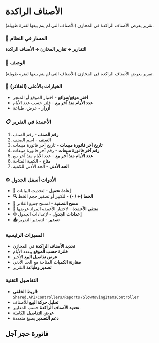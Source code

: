 # الأصناف الراكدة
تقرير يعرض الأصناف الراكدة في المخازن (الأصناف التي لم يتم بيعها لفترة طويلة).

### 🧭 المسار في النظام
**التقارير → تقارير المخازن → الأصناف الراكدة**

### 🔹 الوصف
تقرير يعرض الأصناف الراكدة في المخازن (الأصناف التي لم يتم بيعها لفترة طويلة).

### 🧭 الخيارات بالأعلى (الفلاتر)
- **اختر موقع/مواقع** - اختيار الموقع أو المتجر
- **عدد الأيام منذ آخر بيع** - فلتر حسب عدد الأيام
- **أزرار** - عرض، طباعة

### 📋 الأعمدة في التقرير
1. **رقم الصنف** - رقم الصنف
2. **الصنف** - اسم الصنف
3. **تاريخ آخر فاتورة مبيعات** - تاريخ آخر فاتورة مبيعات
4. **رقم آخر فاتورة مبيعات** - رقم آخر فاتورة مبيعات
5. **عدد الأيام منذ آخر بيع** - عدد الأيام منذ آخر بيع
6. **متاح** - الكمية المتاحة
7. **الحد الأدنى** - الحد الأدنى للكمية

### ⚙️ الأدوات أسفل الجدول
- **🔄 إعادة تحميل** - لتحديث البيانات
- **🔍 الخط (+ / -)** - لتكبير أو تصغير حجم الخط
- **🧹 مسح التصفية** - لمسح جميع الفلاتر
- **🧩 منتقي الأعمدة** - لاختيار الأعمدة المراد عرضها
- **⚙️ إعدادات الجدول** - لإعدادات الجدول
- **📤 تصدير** - لتصدير التقرير

### المميزات الرئيسية
- **تحديد الأصناف الراكدة** في المخازن
- **فلترة حسب الموقع** وعدد الأيام
- **عرض تفاصيل البيع** الأخير
- **مقارنة الكميات** المتاحة مع الحد الأدنى
- **تصدير وطباعة** التقرير

### التفاصيل التقنية
- **الربط الخلفي**: `Shared.API/Controllers/Reports/SlowMovingItemsController`
- **تحليل حركة البيع** للأصناف
- **تحديد الأصناف الراكدة** حسب المعايير
- **عرض التفاصيل** الكاملة
- **دعم التصدير** بصيغ متعددة

## فاتورة حجز آجل
